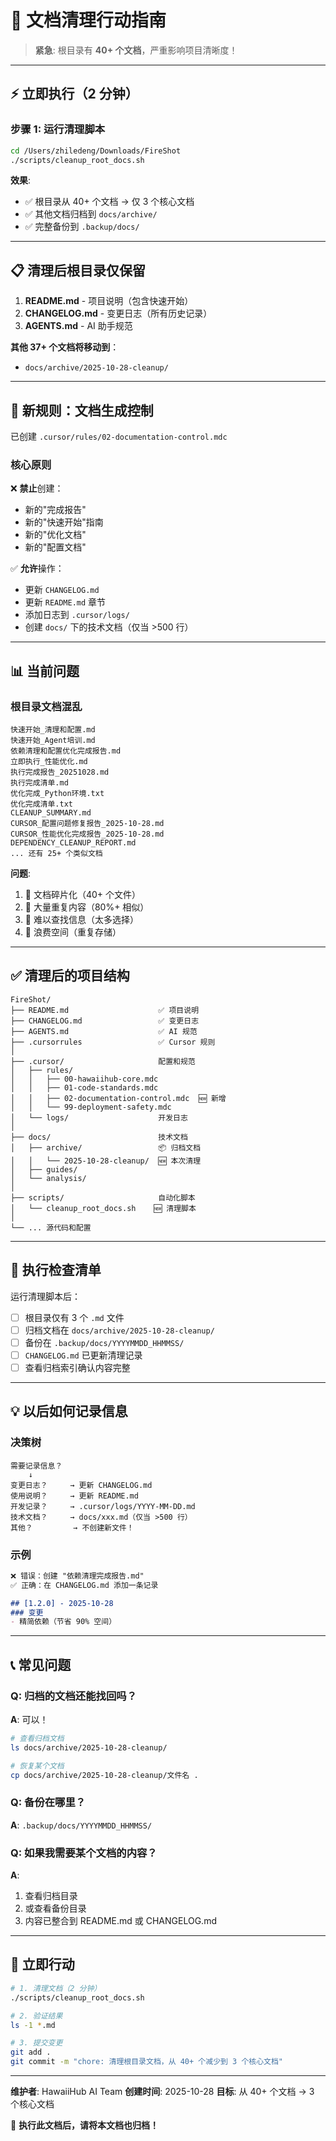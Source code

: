 # 📌 文档清理行动指南

> **紧急**: 根目录有 **40+ 个文档**，严重影响项目清晰度！

---

## ⚡ 立即执行（2 分钟）

### 步骤 1: 运行清理脚本

```bash
cd /Users/zhiledeng/Downloads/FireShot
./scripts/cleanup_root_docs.sh
```

**效果**:
- ✅ 根目录从 40+ 个文档 → 仅 3 个核心文档
- ✅ 其他文档归档到 `docs/archive/`
- ✅ 完整备份到 `.backup/docs/`

---

## 📋 清理后根目录仅保留

1. **README.md** - 项目说明（包含快速开始）
2. **CHANGELOG.md** - 变更日志（所有历史记录）
3. **AGENTS.md** - AI 助手规范

**其他 37+ 个文档将移动到**：
- `docs/archive/2025-10-28-cleanup/`

---

## 🚫 新规则：文档生成控制

已创建 `.cursor/rules/02-documentation-control.mdc`

### 核心原则

❌ **禁止**创建：
- 新的"完成报告"
- 新的"快速开始"指南
- 新的"优化文档"
- 新的"配置文档"

✅ **允许**操作：
- 更新 `CHANGELOG.md`
- 更新 `README.md` 章节
- 添加日志到 `.cursor/logs/`
- 创建 `docs/` 下的技术文档（仅当 >500 行）

---

## 📊 当前问题

### 根目录文档混乱

```
快速开始_清理和配置.md
快速开始_Agent培训.md
依赖清理和配置优化完成报告.md
立即执行_性能优化.md
执行完成报告_20251028.md
执行完成清单.md
优化完成_Python环境.txt
优化完成清单.txt
CLEANUP_SUMMARY.md
CURSOR_配置问题修复报告_2025-10-28.md
CURSOR_性能优化完成报告_2025-10-28.md
DEPENDENCY_CLEANUP_REPORT.md
... 还有 25+ 个类似文档
```

**问题**:
1. 📂 文档碎片化（40+ 个文件）
2. 🔄 大量重复内容（80%+ 相似）
3. 🤯 难以查找信息（太多选择）
4. 💾 浪费空间（重复存储）

---

## ✅ 清理后的项目结构

```
FireShot/
├── README.md                    ✅ 项目说明
├── CHANGELOG.md                 ✅ 变更日志
├── AGENTS.md                    ✅ AI 规范
├── .cursorrules                 ✅ Cursor 规则
│
├── .cursor/                     配置和规范
│   ├── rules/
│   │   ├── 00-hawaiihub-core.mdc
│   │   ├── 01-code-standards.mdc
│   │   ├── 02-documentation-control.mdc  🆕 新增
│   │   └── 99-deployment-safety.mdc
│   └── logs/                    开发日志
│
├── docs/                        技术文档
│   ├── archive/                 📦 归档文档
│   │   └── 2025-10-28-cleanup/  🆕 本次清理
│   ├── guides/
│   └── analysis/
│
├── scripts/                     自动化脚本
│   └── cleanup_root_docs.sh    🆕 清理脚本
│
└── ... 源代码和配置
```

---

## 🎯 执行检查清单

运行清理脚本后：

- [ ] 根目录仅有 3 个 `.md` 文件
- [ ] 归档文档在 `docs/archive/2025-10-28-cleanup/`
- [ ] 备份在 `.backup/docs/YYYYMMDD_HHMMSS/`
- [ ] `CHANGELOG.md` 已更新清理记录
- [ ] 查看归档索引确认内容完整

---

## 💡 以后如何记录信息

### 决策树

```
需要记录信息？
    ↓
变更日志？     → 更新 CHANGELOG.md
使用说明？     → 更新 README.md
开发记录？     → .cursor/logs/YYYY-MM-DD.md
技术文档？     → docs/xxx.md（仅当 >500 行）
其他？         → 不创建新文件！
```

### 示例

```markdown
❌ 错误：创建 "依赖清理完成报告.md"
✅ 正确：在 CHANGELOG.md 添加一条记录

## [1.2.0] - 2025-10-28
### 变更
- 精简依赖（节省 90% 空间）
```

---

## 📞 常见问题

### Q: 归档的文档还能找回吗？

**A**: 可以！
```bash
# 查看归档文档
ls docs/archive/2025-10-28-cleanup/

# 恢复某个文档
cp docs/archive/2025-10-28-cleanup/文件名 .
```

### Q: 备份在哪里？

**A**: `.backup/docs/YYYYMMDD_HHMMSS/`

### Q: 如果我需要某个文档的内容？

**A**:
1. 查看归档目录
2. 或查看备份目录
3. 内容已整合到 README.md 或 CHANGELOG.md

---

## 🚀 立即行动

```bash
# 1. 清理文档（2 分钟）
./scripts/cleanup_root_docs.sh

# 2. 验证结果
ls -1 *.md

# 3. 提交变更
git add .
git commit -m "chore: 清理根目录文档，从 40+ 个减少到 3 个核心文档"
```

---

**维护者**: HawaiiHub AI Team
**创建时间**: 2025-10-28
**目标**: 从 40+ 个文档 → 3 个核心文档

🎯 **执行此文档后，请将本文档也归档！**
